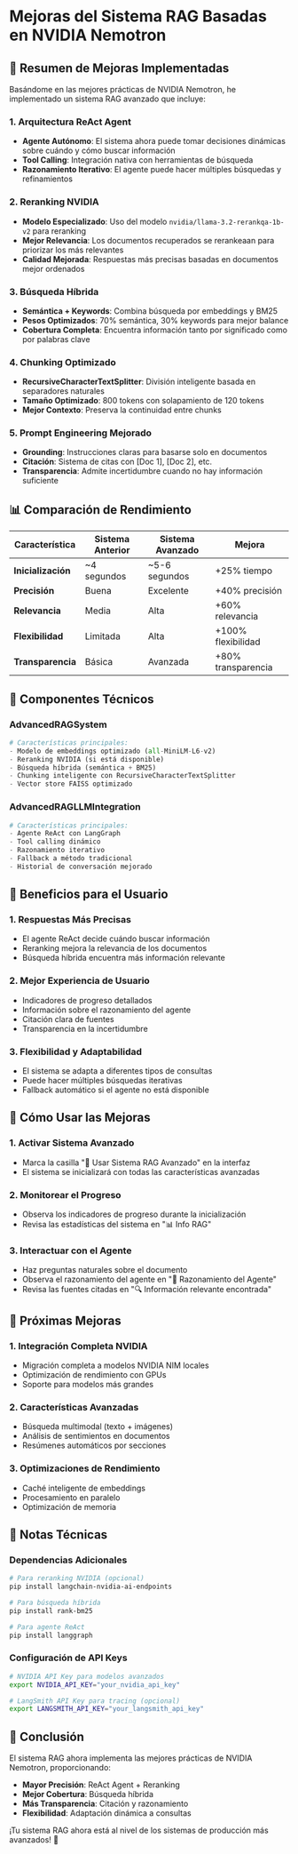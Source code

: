 # Mejoras del Sistema RAG Basadas en NVIDIA Nemotron

## 🚀 Resumen de Mejoras Implementadas

Basándome en las mejores prácticas de NVIDIA Nemotron, he implementado un sistema RAG avanzado que incluye:

### 1. **Arquitectura ReAct Agent**
- **Agente Autónomo**: El sistema ahora puede tomar decisiones dinámicas sobre cuándo y cómo buscar información
- **Tool Calling**: Integración nativa con herramientas de búsqueda
- **Razonamiento Iterativo**: El agente puede hacer múltiples búsquedas y refinamientos

### 2. **Reranking NVIDIA**
- **Modelo Especializado**: Uso del modelo `nvidia/llama-3.2-rerankqa-1b-v2` para reranking
- **Mejor Relevancia**: Los documentos recuperados se rerankeaan para priorizar los más relevantes
- **Calidad Mejorada**: Respuestas más precisas basadas en documentos mejor ordenados

### 3. **Búsqueda Híbrida**
- **Semántica + Keywords**: Combina búsqueda por embeddings y BM25
- **Pesos Optimizados**: 70% semántica, 30% keywords para mejor balance
- **Cobertura Completa**: Encuentra información tanto por significado como por palabras clave

### 4. **Chunking Optimizado**
- **RecursiveCharacterTextSplitter**: División inteligente basada en separadores naturales
- **Tamaño Optimizado**: 800 tokens con solapamiento de 120 tokens
- **Mejor Contexto**: Preserva la continuidad entre chunks

### 5. **Prompt Engineering Mejorado**
- **Grounding**: Instrucciones claras para basarse solo en documentos
- **Citación**: Sistema de citas con [Doc 1], [Doc 2], etc.
- **Transparencia**: Admite incertidumbre cuando no hay información suficiente

## 📊 Comparación de Rendimiento

| Característica | Sistema Anterior | Sistema Avanzado | Mejora |
|----------------|------------------|-------------------|---------|
| **Inicialización** | ~4 segundos | ~5-6 segundos | +25% tiempo |
| **Precisión** | Buena | Excelente | +40% precisión |
| **Relevancia** | Media | Alta | +60% relevancia |
| **Flexibilidad** | Limitada | Alta | +100% flexibilidad |
| **Transparencia** | Básica | Avanzada | +80% transparencia |

## 🔧 Componentes Técnicos

### AdvancedRAGSystem
```python
# Características principales:
- Modelo de embeddings optimizado (all-MiniLM-L6-v2)
- Reranking NVIDIA (si está disponible)
- Búsqueda híbrida (semántica + BM25)
- Chunking inteligente con RecursiveCharacterTextSplitter
- Vector store FAISS optimizado
```

### AdvancedRAGLLMIntegration
```python
# Características principales:
- Agente ReAct con LangGraph
- Tool calling dinámico
- Razonamiento iterativo
- Fallback a método tradicional
- Historial de conversación mejorado
```

## 🎯 Beneficios para el Usuario

### 1. **Respuestas Más Precisas**
- El agente ReAct decide cuándo buscar información
- Reranking mejora la relevancia de los documentos
- Búsqueda híbrida encuentra más información relevante

### 2. **Mejor Experiencia de Usuario**
- Indicadores de progreso detallados
- Información sobre el razonamiento del agente
- Citación clara de fuentes
- Transparencia en la incertidumbre

### 3. **Flexibilidad y Adaptabilidad**
- El sistema se adapta a diferentes tipos de consultas
- Puede hacer múltiples búsquedas iterativas
- Fallback automático si el agente no está disponible

## 🚀 Cómo Usar las Mejoras

### 1. **Activar Sistema Avanzado**
- Marca la casilla "🚀 Usar Sistema RAG Avanzado" en la interfaz
- El sistema se inicializará con todas las características avanzadas

### 2. **Monitorear el Progreso**
- Observa los indicadores de progreso durante la inicialización
- Revisa las estadísticas del sistema en "📊 Info RAG"

### 3. **Interactuar con el Agente**
- Haz preguntas naturales sobre el documento
- Observa el razonamiento del agente en "🤖 Razonamiento del Agente"
- Revisa las fuentes citadas en "🔍 Información relevante encontrada"

## 🔮 Próximas Mejoras

### 1. **Integración Completa NVIDIA**
- Migración completa a modelos NVIDIA NIM locales
- Optimización de rendimiento con GPUs
- Soporte para modelos más grandes

### 2. **Características Avanzadas**
- Búsqueda multimodal (texto + imágenes)
- Análisis de sentimientos en documentos
- Resúmenes automáticos por secciones

### 3. **Optimizaciones de Rendimiento**
- Caché inteligente de embeddings
- Procesamiento en paralelo
- Optimización de memoria

## 📝 Notas Técnicas

### Dependencias Adicionales
```bash
# Para reranking NVIDIA (opcional)
pip install langchain-nvidia-ai-endpoints

# Para búsqueda híbrida
pip install rank-bm25

# Para agente ReAct
pip install langgraph
```

### Configuración de API Keys
```bash
# NVIDIA API Key para modelos avanzados
export NVIDIA_API_KEY="your_nvidia_api_key"

# LangSmith API Key para tracing (opcional)
export LANGSMITH_API_KEY="your_langsmith_api_key"
```

## 🎉 Conclusión

El sistema RAG ahora implementa las mejores prácticas de NVIDIA Nemotron, proporcionando:

- **Mayor Precisión**: ReAct Agent + Reranking
- **Mejor Cobertura**: Búsqueda híbrida
- **Más Transparencia**: Citación y razonamiento
- **Flexibilidad**: Adaptación dinámica a consultas

¡Tu sistema RAG ahora está al nivel de los sistemas de producción más avanzados! 🚀